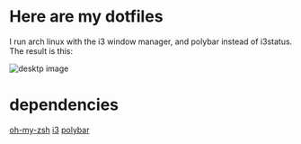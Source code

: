 # Here are my dotfiles

I run arch linux with the i3 window manager, and polybar instead of i3status. The result is this:

![desktp image](https://gitlab.com/b1g_J/dots/raw/master/img/desktop.png)

# dependencies
[oh-my-zsh](https://github.com/robbyrussell/oh-my-zsh)
[i3](https://i3wm.org/)
[polybar](https://github.com/jaagr/polybar)
